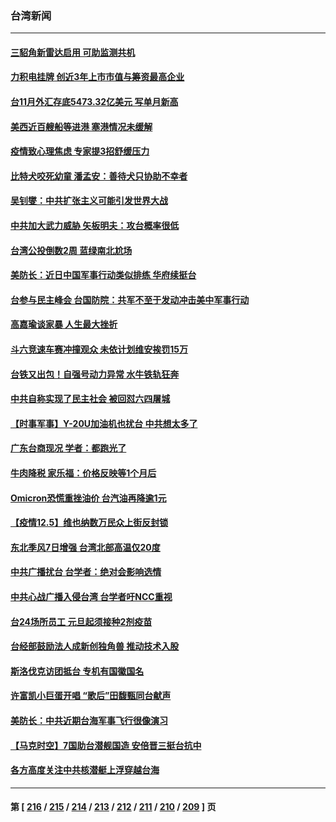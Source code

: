 ### 台湾新闻
---
#### [三貂角新雷达启用 可助监测共机](../../pages/ncid1349361/n13419920.md) 
#### [力积电挂牌 创近3年上市市值与筹资最高企业](../../pages/ncid1349361/n13419823.md) 
#### [台11月外汇存底5473.32亿美元 写单月新高](../../pages/ncid1349361/n13419818.md) 
#### [美西近百艘船等进港 塞港情况未缓解](../../pages/ncid1349361/n13419829.md) 
#### [疫情致心理焦虑 专家提3招舒缓压力](../../pages/ncid1349361/n13419849.md) 
#### [比特犬咬死幼童 潘孟安：善待犬只协助不幸者](../../pages/ncid1349361/n13419601.md) 
#### [吴钊燮：中共扩张主义可能引发世界大战](../../pages/ncid1349361/n13419052.md) 
#### [中共加大武力威胁 矢板明夫：攻台概率很低](../../pages/ncid1349361/n13418240.md) 
#### [台湾公投倒数2周 蓝绿南北尬场](../../pages/ncid1349361/n13418244.md) 
#### [美防长：近日中国军事行动类似排练 华府续挺台](../../pages/ncid1349361/n13418252.md) 
#### [台参与民主峰会 台国防院：共军不至于发动冲击美中军事行动](../../pages/ncid1349361/n13418250.md) 
#### [高嘉瑜谈家暴 人生最大挫折](../../pages/ncid1349361/n13418148.md) 
#### [斗六竞速车赛冲撞观众 未依计划维安挨罚15万](../../pages/ncid1349361/n13418151.md) 
#### [台铁又出包！自强号动力异常 水牛铁轨狂奔](../../pages/ncid1349361/n13418154.md) 
#### [中共自称实现了民主社会 被回怼六四屠城](../../pages/ncid1349361/n13417958.md) 
#### [【时事军事】Y-20U加油机也扰台 中共想太多了](../../pages/ncid1349361/n13417180.md) 
#### [广东台商现况 学者：都跑光了](../../pages/ncid1349361/n13418158.md) 
#### [牛肉降税 家乐福：价格反映等1个月后](../../pages/ncid1349361/n13418161.md) 
#### [Omicron恐慌重挫油价 台汽油再降逾1元](../../pages/ncid1349361/n13418163.md) 
#### [【疫情12.5】维也纳数万民众上街反封锁](../../pages/ncid1349361/n13417933.md) 
#### [东北季风7日增强 台湾北部高温仅20度](../../pages/ncid1349361/n13418166.md) 
#### [中共广播扰台 台学者：绝对会影响选情](../../pages/ncid1349361/n13418057.md) 
#### [中共心战广播入侵台湾 台学者吁NCC重视](../../pages/ncid1349361/n13418026.md) 
#### [台24场所员工 元旦起须接种2剂疫苗](../../pages/ncid1349361/n13418112.md) 
#### [台经部鼓励法人成新创独角兽 推动技术入股](../../pages/ncid1349361/n13418119.md) 
#### [斯洛伐克访团抵台 专机有国徽国名](../../pages/ncid1349361/n13418116.md) 
#### [许富凯小巨蛋开唱 “歌后”田馥甄同台献声](../../pages/ncid1349361/n13417552.md) 
#### [美防长：中共近期台海军事飞行很像演习](../../pages/ncid1349361/n13417381.md) 
#### [【马克时空】7国助台潜舰国造 安倍晋三挺台抗中](../../pages/ncid1349361/n13416761.md) 
#### [各方高度关注中共核潜艇上浮穿越台海](../../pages/ncid1349361/n13416709.md) 

---
#### 第 [ [216](./216.md) / [215](./215.md) / [214](./214.md) / [213](./213.md) / [212](./212.md) / [211](./211.md) / [210](./210.md) / [209](./209.md) ] 页
